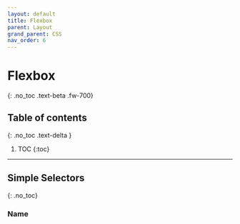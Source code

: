 ```yaml
---
layout: default
title: Flexbox
parent: Layout
grand_parent: CSS
nav_order: 6
---
```


# Flexbox
{: .no_toc .text-beta .fw-700}

## Table of contents
{: .no_toc .text-delta }

1. TOC
{:toc}

---

## Simple Selectors
{: .no_toc}

### Name